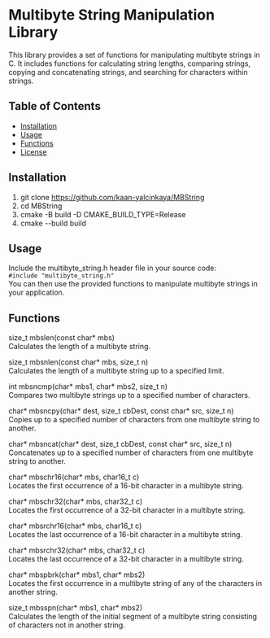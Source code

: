# Multibyte String Manipulation Library

This library provides a set of functions for manipulating multibyte strings in C. It includes functions for calculating string lengths, comparing strings, copying and concatenating strings, and searching for characters within strings.

## Table of Contents

- [Installation](#installation)
- [Usage](#usage)
- [Functions](#functions)
- [License](#license)

## Installation
1. git clone https://github.com/kaan-yalcinkaya/MBString
2. cd MBString
3. cmake -B build -D CMAKE_BUILD_TYPE=Release
4. cmake --build build

## Usage
Include the multibyte_string.h header file in your source code:<br>
```#include "multibyte_string.h"```<br>
You can then use the provided functions to manipulate multibyte strings in your application.

## Functions
size_t mbslen(const char* mbs)<br>
Calculates the length of a multibyte string.<br>

size_t mbsnlen(const char* mbs, size_t n)<br>
Calculates the length of a multibyte string up to a specified limit.<br>

int mbsncmp(char* mbs1, char* mbs2, size_t n)<br>
Compares two multibyte strings up to a specified number of characters.<br>

char* mbsncpy(char* dest, size_t cbDest, const char* src, size_t n)<br>
Copies up to a specified number of characters from one multibyte string to another.<br>

char* mbsncat(char* dest, size_t cbDest, const char* src, size_t n)<br>
Concatenates up to a specified number of characters from one multibyte string to another.<br>

char* mbschr16(char* mbs, char16_t c)<br>
Locates the first occurrence of a 16-bit character in a multibyte string.<br>

char* mbschr32(char* mbs, char32_t c)<br>
Locates the first occurrence of a 32-bit character in a multibyte string.<br>

char* mbsrchr16(char* mbs, char16_t c)<br>
Locates the last occurrence of a 16-bit character in a multibyte string.<br>

char* mbsrchr32(char* mbs, char32_t c)<br>
Locates the last occurrence of a 32-bit character in a multibyte string.<br>

char* mbspbrk(char* mbs1, char* mbs2)<br>
Locates the first occurrence in a multibyte string of any of the characters in another string.<br>

size_t mbsspn(char* mbs1, char* mbs2)<br>
Calculates the length of the initial segment of a multibyte string consisting of characters not in another string.<br>
